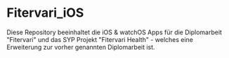 # Fitervari_iOS
Diese Repository beeinhaltet die iOS & watchOS Apps für die Diplomarbeit "Fitervari" und das SYP Projekt "Fitervari Health" - welches eine Erweiterung zur vorher genannten Diplomarbeit ist.
